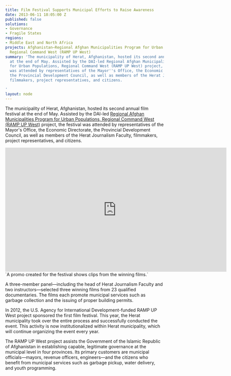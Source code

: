 ```yaml
---
title: Film Festival Supports Municipal Efforts to Raise Awareness
date: 2013-06-11 18:05:00 Z
published: false
solutions:
- Governance
- Fragile States
regions:
- Middle East and North Africa
projects: Afghanistan—Regional Afghan Municipalities Program for Urban Populations,
  Regional Command West (RAMP UP West)
summary: 'The municipality of Herat, Afghanistan, hosted its second annual film festival
  at the end of May. Assisted by the DAI-led Regional Afghan Municipalities Program
  for Urban Populations, Regional Command West (RAMP UP West) project, the festival
  was attended by representatives of the Mayor''s Office, the Economic Directorate,
  the Provincial Development Council, as well as members of the Herat Journalism Faculty,
  filmmakers, project representatives, and citizens.

'
layout: node
---
```


The municipality of Herat, Afghanistan, hosted its second annual film festival at the end of May. Assisted by the DAI-led [Regional Afghan Municipalities Program for Urban Populations, Regional Command West (RAMP UP West)][1] project, the festival was attended by representatives of the Mayor's Office, the Economic Directorate, the Provincial Development Council, as well as members of the Herat Journalism Faculty, filmmakers, project representatives, and citizens.

<iframe allowfullscreen="" frameborder="0" height="394" mozallowfullscreen="" src="https://player.vimeo.com/video/68133033" webkitallowfullscreen="" width="703"></iframe>
`A promo created for the festival shows clips from the winning films.`

A three-member panel—including the head of Herat Journalism Faculty and two instructors—selected three winning films from 23 qualified documentaries. The films each promote municipal services such as garbage collection and the issuing of proper building permits.

In 2012, the U.S. Agency for International Development-funded RAMP UP West project sponsored the first film festival. This year, the Herat municipality took over the entire process and successfully conducted the event. This activity is now institutionalized within Herat municipality, which will continue organizing the event every year.

The RAMP UP West project assists the Government of the Islamic Republic of Afghanistan in establishing capable, legitimate governance at the municipal level in four provinces. Its primary customers are municipal officials—mayors, revenue officers, engineers—and the citizens who benefit from municipal services such as garbage pickup, water delivery, and youth programming.

[1]: /our-work/projects/afghanistan-regional-afghan-municipalities-program-urban-populations-regional-1
